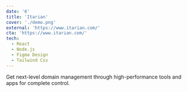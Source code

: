 ```yaml
---
date: '6'
title: 'Itarian'
cover: './demo.png'
external: 'https://www.itarian.com/'
cta: 'https://www.itarian.com/'
tech:
  - React
  - Node.js
  - Figma Design
  - Tailwind Css
---
```


Get next-level domain management through high-performance tools and apps for complete control.
